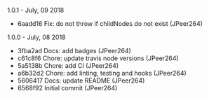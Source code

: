 1.0.1 - July, 09 2018

* 6aadd16 Fix: do not throw if childNodes do not exist (JPeer264)

1.0.0 - July, 08 2018

* 3fba2ad Docs: add badges (JPeer264)
* c61c8f6 Chore: update travis node versions (JPeer264)
* 5a5138b Chore: add CI (JPeer264)
* a6b32d2 Chore: add linting, testing and hooks (JPeer264)
* 5606417 Docs: update README (JPeer264)
* 6568f92 Initial commit (JPeer264)

